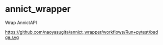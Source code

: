 # annict_wrapper
Wrap AnnictAPI

https://github.com/naoyasugita/annict_wrapper/workflows/Run+pytest/badge.svg
